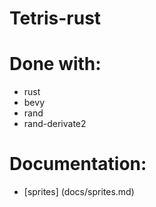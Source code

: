 Tetris-rust
===========

# Done with:
- rust
- bevy
- rand
- rand-derivate2

# Documentation:

- [sprites] (docs/sprites.md)

